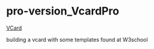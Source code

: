 # pro-version_VcardPro 
[VCard](https://loonyt.github.io/pro-version_VcardPro/)

building a vcard with some templates found at W3school
